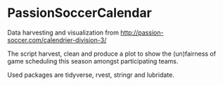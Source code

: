 # PassionSoccerCalendar
Data harvesting and visualization from http://passion-soccer.com/calendrier-division-3/

The script harvest, clean and produce a plot to show the (un)fairness of game scheduling this season amongst participating teams.

Used packages are tidyverse, rvest, stringr and lubridate.

